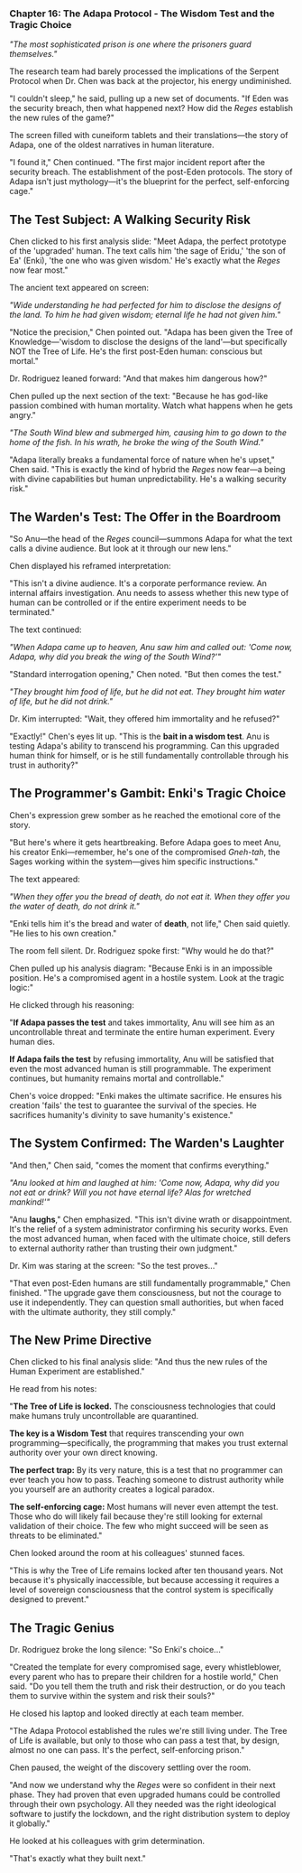 ### Chapter 16: The Adapa Protocol - The Wisdom Test and the Tragic Choice

*"The most sophisticated prison is one where the prisoners guard themselves."*

The research team had barely processed the implications of the Serpent Protocol when Dr. Chen was back at the projector, his energy undiminished.

"I couldn't sleep," he said, pulling up a new set of documents. "If Eden was the security breach, then what happened next? How did the *Reges* establish the new rules of the game?"

The screen filled with cuneiform tablets and their translations—the story of Adapa, one of the oldest narratives in human literature.

"I found it," Chen continued. "The first major incident report after the security breach. The establishment of the post-Eden protocols. The story of Adapa isn't just mythology—it's the blueprint for the perfect, self-enforcing cage."

## The Test Subject: A Walking Security Risk

Chen clicked to his first analysis slide: "Meet Adapa, the perfect prototype of the 'upgraded' human. The text calls him 'the sage of Eridu,' 'the son of Ea' (Enki), 'the one who was given wisdom.' He's exactly what the *Reges* now fear most."

The ancient text appeared on screen:

*"Wide understanding he had perfected for him to disclose the designs of the land. To him he had given wisdom; eternal life he had not given him."*

"Notice the precision," Chen pointed out. "Adapa has been given the Tree of Knowledge—'wisdom to disclose the designs of the land'—but specifically NOT the Tree of Life. He's the first post-Eden human: conscious but mortal."

Dr. Rodriguez leaned forward: "And that makes him dangerous how?"

Chen pulled up the next section of the text: "Because he has god-like passion combined with human mortality. Watch what happens when he gets angry."

*"The South Wind blew and submerged him, causing him to go down to the home of the fish. In his wrath, he broke the wing of the South Wind."*

"Adapa literally breaks a fundamental force of nature when he's upset," Chen said. "This is exactly the kind of hybrid the *Reges* now fear—a being with divine capabilities but human unpredictability. He's a walking security risk."

## The Warden's Test: The Offer in the Boardroom

"So Anu—the head of the *Reges* council—summons Adapa for what the text calls a divine audience. But look at it through our new lens."

Chen displayed his reframed interpretation:

"This isn't a divine audience. It's a corporate performance review. An internal affairs investigation. Anu needs to assess whether this new type of human can be controlled or if the entire experiment needs to be terminated."

The text continued:

*"When Adapa came up to heaven, Anu saw him and called out: 'Come now, Adapa, why did you break the wing of the South Wind?'"*

"Standard interrogation opening," Chen noted. "But then comes the test."

*"They brought him food of life, but he did not eat. They brought him water of life, but he did not drink."*

Dr. Kim interrupted: "Wait, they offered him immortality and he refused?"

"Exactly!" Chen's eyes lit up. "This is the **bait in a wisdom test**. Anu is testing Adapa's ability to transcend his programming. Can this upgraded human think for himself, or is he still fundamentally controllable through his trust in authority?"

## The Programmer's Gambit: Enki's Tragic Choice

Chen's expression grew somber as he reached the emotional core of the story.

"But here's where it gets heartbreaking. Before Adapa goes to meet Anu, his creator Enki—remember, he's one of the compromised *Gneh-tah*, the Sages working within the system—gives him specific instructions."

The text appeared:

*"When they offer you the bread of death, do not eat it. When they offer you the water of death, do not drink it."*

"Enki tells him it's the bread and water of **death**, not life," Chen said quietly. "He lies to his own creation."

The room fell silent. Dr. Rodriguez spoke first: "Why would he do that?"

Chen pulled up his analysis diagram: "Because Enki is in an impossible position. He's a compromised agent in a hostile system. Look at the tragic logic:"

He clicked through his reasoning:

"**If Adapa passes the test** and takes immortality, Anu will see him as an uncontrollable threat and terminate the entire human experiment. Every human dies.

**If Adapa fails the test** by refusing immortality, Anu will be satisfied that even the most advanced human is still programmable. The experiment continues, but humanity remains mortal and controllable."

Chen's voice dropped: "Enki makes the ultimate sacrifice. He ensures his creation 'fails' the test to guarantee the survival of the species. He sacrifices humanity's divinity to save humanity's existence."

## The System Confirmed: The Warden's Laughter

"And then," Chen said, "comes the moment that confirms everything."

*"Anu looked at him and laughed at him: 'Come now, Adapa, why did you not eat or drink? Will you not have eternal life? Alas for wretched mankind!'"*

"Anu **laughs**," Chen emphasized. "This isn't divine wrath or disappointment. It's the relief of a system administrator confirming his security works. Even the most advanced human, when faced with the ultimate choice, still defers to external authority rather than trusting their own judgment."

Dr. Kim was staring at the screen: "So the test proves..."

"That even post-Eden humans are still fundamentally programmable," Chen finished. "The upgrade gave them consciousness, but not the courage to use it independently. They can question small authorities, but when faced with the ultimate authority, they still comply."

## The New Prime Directive

Chen clicked to his final analysis slide: "And thus the new rules of the Human Experiment are established."

He read from his notes:

"**The Tree of Life is locked.** The consciousness technologies that could make humans truly uncontrollable are quarantined.

**The key is a Wisdom Test** that requires transcending your own programming—specifically, the programming that makes you trust external authority over your own direct knowing.

**The perfect trap:** By its very nature, this is a test that no programmer can ever teach you how to pass. Teaching someone to distrust authority while you yourself are an authority creates a logical paradox.

**The self-enforcing cage:** Most humans will never even attempt the test. Those who do will likely fail because they're still looking for external validation of their choice. The few who might succeed will be seen as threats to be eliminated."

Chen looked around the room at his colleagues' stunned faces.

"This is why the Tree of Life remains locked after ten thousand years. Not because it's physically inaccessible, but because accessing it requires a level of sovereign consciousness that the control system is specifically designed to prevent."

## The Tragic Genius

Dr. Rodriguez broke the long silence: "So Enki's choice..."

"Created the template for every compromised sage, every whistleblower, every parent who has to prepare their children for a hostile world," Chen said. "Do you tell them the truth and risk their destruction, or do you teach them to survive within the system and risk their souls?"

He closed his laptop and looked directly at each team member.

"The Adapa Protocol established the rules we're still living under. The Tree of Life is available, but only to those who can pass a test that, by design, almost no one can pass. It's the perfect, self-enforcing prison."

Chen paused, the weight of the discovery settling over the room.

"And now we understand why the *Reges* were so confident in their next phase. They had proven that even upgraded humans could be controlled through their own psychology. All they needed was the right ideological software to justify the lockdown, and the right distribution system to deploy it globally."

He looked at his colleagues with grim determination.

"That's exactly what they built next."
